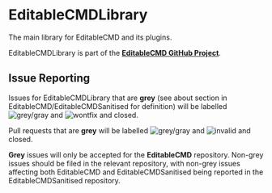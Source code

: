 # EditableCMDLibrary
The main library for EditableCMD and its plugins.

EditableCMDLibrary is part of the [**EditableCMD GitHub Project**](https://github.com/users/watfordjc/projects/3).

## Issue Reporting

Issues for EditableCMDLibrary that are **grey** (see about section in EditableCMD/EditableCMDSanitised for definition) will be labelled ![grey/gray](https://img.shields.io/static/v1?label=&message=grey%2Fgray&color=%23666666) and ![wontfix](https://img.shields.io/static/v1?label=&message=wontfix&color=%23ffffff) and closed.

Pull requests that are **grey** will be labelled ![grey/gray](https://img.shields.io/static/v1?label=&message=grey%2Fgray&color=%23666666) and ![invalid](https://img.shields.io/static/v1?label=&message=invalid&color=%23e4e669) and closed.

**Grey** issues will only be accepted for the **EditableCMD** repository. Non-grey issues should be filed in the relevant repository, with non-grey issues affecting both EditableCMD and EditableCMDSanitised being reported in the EditableCMDSanitised repository.